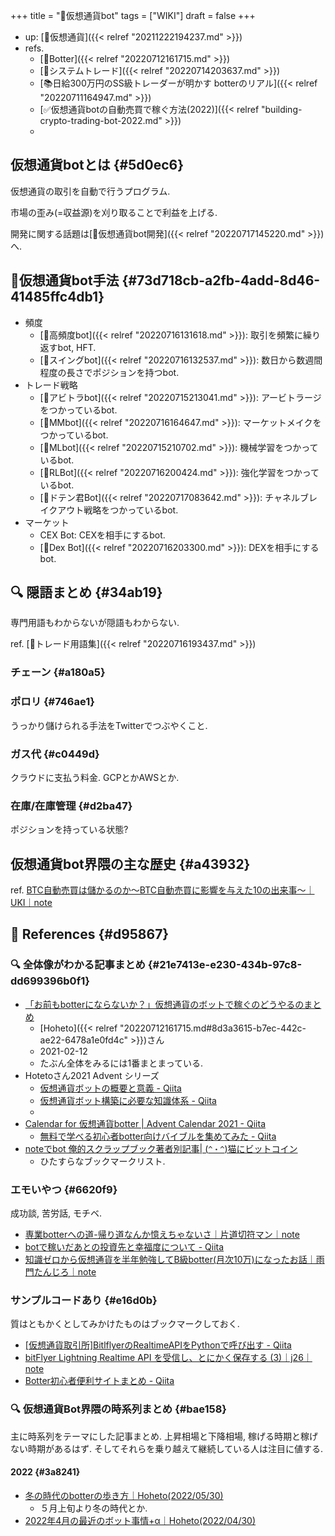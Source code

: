 +++
title = "📝仮想通貨bot"
tags = ["WIKI"]
draft = false
+++

-   up: [📝仮想通貨]({{< relref "20211222194237.md" >}})
-   refs.
    -   [🔖Botter]({{< relref "20220712161715.md" >}})
    -   [📝システムトレード]({{< relref "20220714203637.md" >}})
    -   [📚日給300万円のSS級トレーダーが明かす botterのリアル]({{< relref "20220711164947.md" >}})
    -   [✅仮想通貨botの自動売買で稼ぐ方法(2022)]({{< relref "building-crypto-trading-bot-2022.md" >}})
    -


## 仮想通貨botとは {#5d0ec6}

仮想通貨の取引を自動で行うプログラム.

市場の歪み(=収益源)を刈り取ることで利益を上げる.

開発に関する話題は[📝仮想通貨bot開発]({{< relref "20220717145220.md" >}})へ.


## 🔖仮想通貨bot手法 {#73d718cb-a2fb-4add-8d46-41485ffc4db1}

-   頻度
    -   [📝高頻度bot]({{< relref "20220716131618.md" >}}): 取引を頻繁に繰り返すbot, HFT.
    -   [📝スイングbot]({{< relref "20220716132537.md" >}}): 数日から数週間程度の長さでポジションを持つbot.
-   トレード戦略
    -   [📝アビトラbot]({{< relref "20220715213041.md" >}}): アービトラージをつかっているbot.
    -   [📝MMbot]({{< relref "20220716164647.md" >}}): マーケットメイクをつかっているbot.
    -   [📝MLbot]({{< relref "20220715210702.md" >}}): 機械学習をつかっているbot.
    -   [📝RLBot]({{< relref "20220716200424.md" >}}): 強化学習をつかっているbot.
    -   [📝ドテン君Bot]({{< relref "20220717083642.md" >}}): チャネルブレイクアウト戦略をつかっているbot.
-   マーケット
    -   CEX Bot: CEXを相手にするbot.
    -   [📝Dex Bot]({{< relref "20220716203300.md" >}}): DEXを相手にするbot.


## <span class="org-todo todo _">🔍</span> 隠語まとめ {#34ab19}

専門用語もわからないが隠語もわからない.

ref. [📝トレード用語集]({{< relref "20220716193437.md" >}})


### チェーン {#a180a5}


### ポロリ {#746ae1}

うっかり儲けられる手法をTwitterでつぶやくこと.


### ガス代 {#c0449d}

クラウドに支払う料金. GCPとかAWSとか.


### 在庫/在庫管理 {#d2ba47}

ポジションを持っている状態?


## 仮想通貨bot界隈の主な歴史 {#a43932}

ref. [BTC自動売買は儲かるのか～BTC自動売買に影響を与えた10の出来事～｜UKI｜note](https://note.com/uki_profit/n/nd9561a9d31f7)


## <span class="org-todo todo _">🔗</span> References {#d95867}


### <span class="org-todo todo _">🔍</span> 全体像がわかる記事まとめ {#21e7413e-e230-434b-97c8-dd699396b0f1}

-   [「お前もbotterにならないか？」仮想通貨のボットで稼ぐのどうやるのまとめ](https://note.com/hht/n/n61e6ecefd059)
    -   [Hoheto]({{< relref "20220712161715.md#8d3a3615-b7ec-442c-ae22-6478a1e0fd4c" >}})さん
    -   2021-02-12
    -   たぶん全体をみるには1番まとまっている.
-   Hotetoさん2021 Advent シリーズ
    -   [仮想通貨ボットの概要と意義 - Qiita](https://qiita.com/hoheto/items/7dd1a13e0c42dd3e2a0c)
    -   [仮想通貨ボット構築に必要な知識体系 - Qiita](https://qiita.com/hoheto/items/299b7eef1dbb8155966f)
    -
-   [Calendar for 仮想通貨botter | Advent Calendar 2021 - Qiita](https://qiita.com/advent-calendar/2021/botter)
    -   [無料で学べる初心者botter向けバイブルを集めてみた - Qiita](https://qiita.com/hesoponyo/items/947414c36398c7237cbd)
-   [noteでbot 俺的スクラップブック著者別記事| (`^・^`)猫にビットコイン](https://tokyo559.com/post-6286/)
    -   ひたすらなブックマークリスト.


### エモいやつ {#6620f9}

成功談, 苦労話, モチベ.

-   [専業botterへの道-帰り道なんか憶えちゃないさ｜片道切符マン｜note](https://note.com/_and_go/n/nca8792c6910d)
-   [botで稼いだあとの投資先と幸福度について - Qiita](https://qiita.com/Snufkin0866/items/843685cb98a84ee89f1e)
-   [知識ゼロから仮想通貨を半年勉強してB級botter(月次10万)になったお話｜雨門たんじろ｜note](https://note.com/amadotanzirou/n/n7ecc02945785)


### サンプルコードあり {#e16d0b}

質はともかくとしてみかけたものはブックマークしておく.

-   [[仮想通貨取引所]BitlflyerのRealtimeAPIをPythonで呼び出す - Qiita](https://qiita.com/Avocado/items/55a0dd6aed0d2bbf7b94)
-   [bitFlyer Lightning Realtime API を受信し、とにかく保存する (3)｜j26｜note](https://note.com/j26/n/n1ea0abb8b2c3)
-   [Botter初心者便利サイトまとめ - Qiita](https://qiita.com/OSAer/items/ef11072ced905eefe0bb)


### <span class="org-todo todo _">🔍</span> 仮想通貨Bot界隈の時系列まとめ {#bae158}

主に時系列をテーマにした記事まとめ. 上昇相場と下降相場, 稼げる時期と稼げない時期があるはず. そしてそれらを乗り越えて継続している人は注目に値する.


#### 2022 {#3a8241}

-   [冬の時代のbotterの歩き方｜Hoheto(2022/05/30)](https://note.com/hht/n/n8f4afa2ec02a)
    -   ５月上旬より冬の時代とか.
-   [2022年4月の最近のボット事情+α｜Hoheto(2022/04/30)](https://note.com/hht/n/n12944d9c9367)
